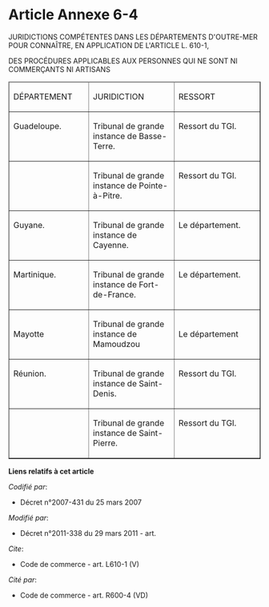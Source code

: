 # Article Annexe 6-4

JURIDICTIONS COMPÉTENTES DANS LES DÉPARTEMENTS D'OUTRE-MER POUR CONNAÎTRE, EN APPLICATION DE L'ARTICLE L. 610-1, 

DES PROCÉDURES APPLICABLES AUX PERSONNES QUI NE SONT NI COMMERÇANTS NI ARTISANS 

<table border="1" align="center" width="740" cellspacing="1" cellpadding="0">
  <thead>
    <tr>
      <td width="143">

DÉPARTEMENT 

</td>
      <td width="156">

JURIDICTION 

</td>
      <td width="156">

RESSORT 

</td>
    </tr>
  </thead>
  <tbody>
    <tr>
      <td valign="top">

Guadeloupe. 

</td>
      <td valign="top">

Tribunal de grande instance de Basse-Terre. 

</td>
      <td valign="top">

Ressort du TGI. 

</td>
    </tr>
    <tr>
      <td valign="top">
      </td><td valign="top">

Tribunal de grande instance de Pointe-à-Pitre. 

</td>
      <td valign="top">

Ressort du TGI. 

</td>
    </tr>
    <tr>
      <td valign="top">

Guyane. 

</td>
      <td valign="top">

Tribunal de grande instance de Cayenne. 

</td>
      <td valign="top">

Le département. 

</td>
    </tr>
    <tr>
      <td valign="top">

Martinique. 

</td>
      <td valign="top">

Tribunal de grande instance de Fort-de-France. 

</td>
      <td valign="top">

Le département. 

</td>
    </tr>
    <tr>
      <td>

Mayotte 

</td>
      <td>

Tribunal de grande instance de Mamoudzou 

</td>
      <td>

Le département 

</td>
    </tr>
    <tr>
      <td valign="top">

Réunion. 

</td>
      <td valign="top">

Tribunal de grande instance de Saint-Denis. 

</td>
      <td valign="top">

Ressort du TGI. 

</td>
    </tr>
    <tr>
      <td valign="top">
      </td><td valign="top">

Tribunal de grande instance de Saint-Pierre. 

</td>
      <td valign="top">

Ressort du TGI.

</td>
    </tr>
  </tbody>
</table>

**Liens relatifs à cet article**

_Codifié par_:

  - Décret n°2007-431 du 25 mars 2007

_Modifié par_:

  - Décret n°2011-338 du 29 mars 2011 - art.

_Cite_:

  - Code de commerce - art. L610-1 (V)

_Cité par_:

  - Code de commerce - art. R600-4 (VD)
